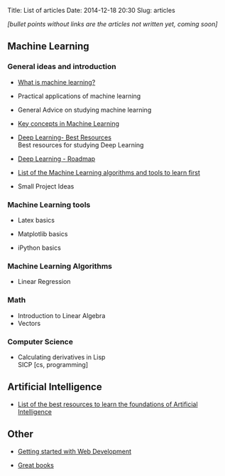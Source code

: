 Title: List of articles
Date: 2014-12-18 20:30
Slug: articles

*[bullet points without links are the articles not written yet, coming soon]*

## Machine Learning
### General ideas and introduction

- [What is machine learning?](/post/introduction-to-machine-learning)

- Practical applications of machine learning

- General Advice on studying machine learning

- [Key concepts in Machine Learning](/post/machine-learning-key-concepts)

- [Deep Learning- Best Resources](/post/deep-learning-resources)  
  Best resources for studying Deep Learning

- [Deep Learning - Roadmap](/post/deep-learning-roadmap)

- [List of the Machine Learning algorithms and tools to learn first](/post/machine-learning-algorithms)

- Small Project Ideas

### Machine Learning tools

- Latex basics

- Matplotlib basics

- iPython basics

### Machine Learning Algorithms

- Linear Regression


### Math

- Introduction to Linear Algebra
- Vectors <!-- (/post/vectors) -->


### Computer Science

- Calculating derivatives in Lisp  
  SICP [cs, programming]


## Artificial Intelligence

- [List of the best resources to learn the foundations of Artificial Intelligence](post/artificial-intelligence-resources)


## Other

- [Getting started with Web Development](/post/getting-started-with-web-development)

- [Great books](/post/great-books)
